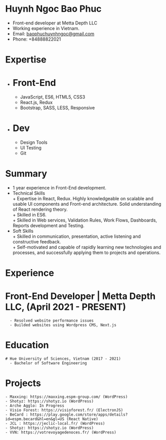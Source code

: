 # Huynh Ngoc Bao Phuc
  - Front-end developer at Metta Depth LLC </br>
  - Working experience in Vietnam.</br>
  - Email: baophuchuynhngoc@gmail.com</br>
  - Phone: +84888822021</br>
# Expertise
  - # Front-End
    + JavaScript, ES6, HTML5, CSS3
    + React.js, Redux
    + Bootstrap, SASS, LESS, Responsive
  - # Dev
    + Design Tools
    + UI Testing
    + Git
# Summary
   - 1 year experience in Front-End development.
   - Technical Skills</br>
    + Expertise in React, Redux. Highly knowledgeable on scalable and usable UI components and Front-end architecture. Solid understanding of React rendering theory.</br>
    + Skilled in ES6.</br>
    + Skilled in  Web services, Validation Rules, Work Flows, Dashboards, Reports development and Testing.</br>
   - Soft Skills</br>
    + Skilled in communication, presentation, active listening and constructive feedback.</br>
    + Self-motivated and capable of rapidly learning new technologies and processes, and successfully applying them to projects and operations.</br>
 # Experience
   # Front-End Developer | Metta Depth LLC, (April 2021 - PRESENT)
      - Resolved website performance issues
      - Builded websites using Wordpress CMS, Next.js
 # Education
    # Hue University of Sciences, Vietnam (2017 - 2021)
      - Bachelor of Software Engineering
 # Projects
    - Maxxing: https://maxxing.espm-group.com/ (WordPress)
    - Shotyz: https://shotyz.io (WordPress)
    - Arche Agglo: In Progress
    - Visio Forest: https://visioforest.fr/ (ElectronJS)
    - BeCard : https://play.google.com/store/apps/details?id=espm.becard&hl=en&gl=US (React Native)
    - JCL : https://jeclic-local.fr/ (WordPress)
    - Shotyz: https://shotyz.io (WordPress)
    - VVN: https://votrevoyagedenoces.fr/ (WordPress)
    
